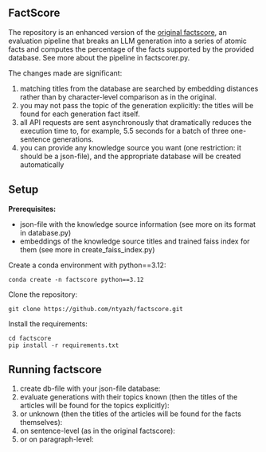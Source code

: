 ## FactScore
The repository is an enhanced version of the [original factscore](https://github.com/shmsw25/FActScore), an evaluation pipeline that breaks an LLM generation into a series of atomic facts and computes the percentage of the facts supported by the provided database.
See more about the pipeline in factscorer.py.

The changes made are significant:
1. matching titles from the database are searched by embedding distances rather than by character-level comparison as in the original.
2. you may not pass the topic of the generation explicitly: the titles will be found for each generation fact itself.
3. all API requests are sent asynchronously that dramatically reduces the execution time to, for example, 5.5 seconds for a batch of three one-sentence generations.
4. you can provide any knowledge source you want (one restriction: it should be a json-file), and the appropriate database will be created automatically

## Setup
**Prerequisites:**
*  json-file with the knowledge source information (see more on its format in database.py)
*  embeddings of the knowledge source titles and trained faiss index for them (see more in create_faiss_index.py)

Create a conda environment with python==3.12:
```
conda create -n factscore python==3.12
```
Clone the repository:
```
git clone https://github.com/ntyazh/factscore.git
```
Install the requirements:
```
cd factscore
pip install -r requirements.txt
```

## Running factscore
1. create db-file with your json-file database:
2. evaluate generations with their topics known (then the titles of the articles will be found for the topics explicitly):
3. or unknown (then the titles of the articles will be found for the facts themselves):
4. on sentence-level (as in the original factscore):
5. or on paragraph-level:
